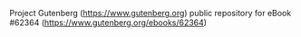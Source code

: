 Project Gutenberg (https://www.gutenberg.org) public repository for eBook #62364 (https://www.gutenberg.org/ebooks/62364)
